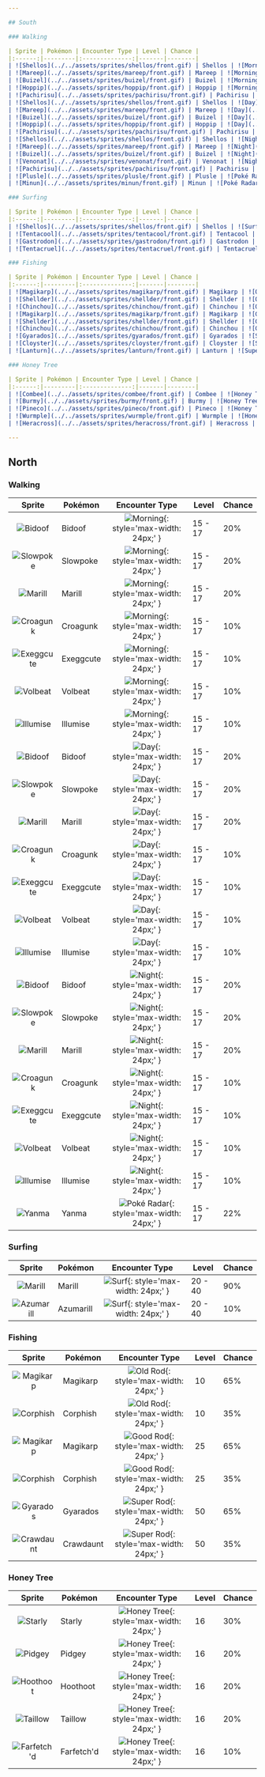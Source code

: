 ```yaml
---

## South

### Walking

| Sprite | Pokémon | Encounter Type | Level | Chance |
|:------:|---------|:--------------:|-------|--------|
| ![Shellos](../../assets/sprites/shellos/front.gif) | Shellos | ![Morning](../../assets/encounter_types/morning.png "Morning"){: style='max-width: 24px;' } | 11 - 13 | 30% |
| ![Mareep](../../assets/sprites/mareep/front.gif) | Mareep | ![Morning](../../assets/encounter_types/morning.png "Morning"){: style='max-width: 24px;' } | 11 - 13 | 20% |
| ![Buizel](../../assets/sprites/buizel/front.gif) | Buizel | ![Morning](../../assets/encounter_types/morning.png "Morning"){: style='max-width: 24px;' } | 11 - 13 | 20% |
| ![Hoppip](../../assets/sprites/hoppip/front.gif) | Hoppip | ![Morning](../../assets/encounter_types/morning.png "Morning"){: style='max-width: 24px;' } | 11 - 13 | 20% |
| ![Pachirisu](../../assets/sprites/pachirisu/front.gif) | Pachirisu | ![Morning](../../assets/encounter_types/morning.png "Morning"){: style='max-width: 24px;' } | 11 - 13 | 10% |
| ![Shellos](../../assets/sprites/shellos/front.gif) | Shellos | ![Day](../../assets/encounter_types/day.png "Day"){: style='max-width: 24px;' } | 11 - 13 | 30% |
| ![Mareep](../../assets/sprites/mareep/front.gif) | Mareep | ![Day](../../assets/encounter_types/day.png "Day"){: style='max-width: 24px;' } | 11 - 13 | 20% |
| ![Buizel](../../assets/sprites/buizel/front.gif) | Buizel | ![Day](../../assets/encounter_types/day.png "Day"){: style='max-width: 24px;' } | 11 - 13 | 20% |
| ![Hoppip](../../assets/sprites/hoppip/front.gif) | Hoppip | ![Day](../../assets/encounter_types/day.png "Day"){: style='max-width: 24px;' } | 11 - 13 | 20% |
| ![Pachirisu](../../assets/sprites/pachirisu/front.gif) | Pachirisu | ![Day](../../assets/encounter_types/day.png "Day"){: style='max-width: 24px;' } | 11 - 13 | 10% |
| ![Shellos](../../assets/sprites/shellos/front.gif) | Shellos | ![Night](../../assets/encounter_types/night.png "Night"){: style='max-width: 24px;' } | 11 - 13 | 30% |
| ![Mareep](../../assets/sprites/mareep/front.gif) | Mareep | ![Night](../../assets/encounter_types/night.png "Night"){: style='max-width: 24px;' } | 11 - 13 | 20% |
| ![Buizel](../../assets/sprites/buizel/front.gif) | Buizel | ![Night](../../assets/encounter_types/night.png "Night"){: style='max-width: 24px;' } | 11 - 13 | 20% |
| ![Venonat](../../assets/sprites/venonat/front.gif) | Venonat | ![Night](../../assets/encounter_types/night.png "Night"){: style='max-width: 24px;' } | 11 - 13 | 20% |
| ![Pachirisu](../../assets/sprites/pachirisu/front.gif) | Pachirisu | ![Night](../../assets/encounter_types/night.png "Night"){: style='max-width: 24px;' } | 11 - 13 | 10% |
| ![Plusle](../../assets/sprites/plusle/front.gif) | Plusle | ![Poké Radar](../../assets/encounter_types/poké_radar.png "Poké Radar"){: style='max-width: 24px;' } | 11 - 13 | 11% |
| ![Minun](../../assets/sprites/minun/front.gif) | Minun | ![Poké Radar](../../assets/encounter_types/poké_radar.png "Poké Radar"){: style='max-width: 24px;' } | 11 - 13 | 11% |

### Surfing

| Sprite | Pokémon | Encounter Type | Level | Chance |
|:------:|---------|:--------------:|-------|--------|
| ![Shellos](../../assets/sprites/shellos/front.gif) | Shellos | ![Surf](../../assets/encounter_types/surf.png "Surf"){: style='max-width: 24px;' } | 20 - 40 | 60% |
| ![Tentacool](../../assets/sprites/tentacool/front.gif) | Tentacool | ![Surf](../../assets/encounter_types/surf.png "Surf"){: style='max-width: 24px;' } | 20 - 40 | 30% |
| ![Gastrodon](../../assets/sprites/gastrodon/front.gif) | Gastrodon | ![Surf](../../assets/encounter_types/surf.png "Surf"){: style='max-width: 24px;' } | 20 - 40 | 5% |
| ![Tentacruel](../../assets/sprites/tentacruel/front.gif) | Tentacruel | ![Surf](../../assets/encounter_types/surf.png "Surf"){: style='max-width: 24px;' } | 20 - 40 | 5% |

### Fishing

| Sprite | Pokémon | Encounter Type | Level | Chance |
|:------:|---------|:--------------:|-------|--------|
| ![Magikarp](../../assets/sprites/magikarp/front.gif) | Magikarp | ![Old Rod](../../assets/encounter_types/old_rod.png "Old Rod"){: style='max-width: 24px;' } | 10 | 60% |
| ![Shellder](../../assets/sprites/shellder/front.gif) | Shellder | ![Old Rod](../../assets/encounter_types/old_rod.png "Old Rod"){: style='max-width: 24px;' } | 10 | 30% |
| ![Chinchou](../../assets/sprites/chinchou/front.gif) | Chinchou | ![Old Rod](../../assets/encounter_types/old_rod.png "Old Rod"){: style='max-width: 24px;' } | 10 | 10% |
| ![Magikarp](../../assets/sprites/magikarp/front.gif) | Magikarp | ![Good Rod](../../assets/encounter_types/good_rod.png "Good Rod"){: style='max-width: 24px;' } | 25 | 60% |
| ![Shellder](../../assets/sprites/shellder/front.gif) | Shellder | ![Good Rod](../../assets/encounter_types/good_rod.png "Good Rod"){: style='max-width: 24px;' } | 25 | 30% |
| ![Chinchou](../../assets/sprites/chinchou/front.gif) | Chinchou | ![Good Rod](../../assets/encounter_types/good_rod.png "Good Rod"){: style='max-width: 24px;' } | 25 | 10% |
| ![Gyarados](../../assets/sprites/gyarados/front.gif) | Gyarados | ![Super Rod](../../assets/encounter_types/super_rod.png "Super Rod"){: style='max-width: 24px;' } | 50 | 60% |
| ![Cloyster](../../assets/sprites/cloyster/front.gif) | Cloyster | ![Super Rod](../../assets/encounter_types/super_rod.png "Super Rod"){: style='max-width: 24px;' } | 50 | 30% |
| ![Lanturn](../../assets/sprites/lanturn/front.gif) | Lanturn | ![Super Rod](../../assets/encounter_types/super_rod.png "Super Rod"){: style='max-width: 24px;' } | 50 | 10% |

### Honey Tree

| Sprite | Pokémon | Encounter Type | Level | Chance |
|:------:|---------|:--------------:|-------|--------|
| ![Combee](../../assets/sprites/combee/front.gif) | Combee | ![Honey Tree](../../assets/encounter_types/honey_tree.png "Honey Tree"){: style='max-width: 24px;' } | 12 | 30% |
| ![Burmy](../../assets/sprites/burmy/front.gif) | Burmy | ![Honey Tree](../../assets/encounter_types/honey_tree.png "Honey Tree"){: style='max-width: 24px;' } | 12 | 20% |
| ![Pineco](../../assets/sprites/pineco/front.gif) | Pineco | ![Honey Tree](../../assets/encounter_types/honey_tree.png "Honey Tree"){: style='max-width: 24px;' } | 12 | 20% |
| ![Wurmple](../../assets/sprites/wurmple/front.gif) | Wurmple | ![Honey Tree](../../assets/encounter_types/honey_tree.png "Honey Tree"){: style='max-width: 24px;' } | 12 | 20% |
| ![Heracross](../../assets/sprites/heracross/front.gif) | Heracross | ![Honey Tree](../../assets/encounter_types/honey_tree.png "Honey Tree"){: style='max-width: 24px;' } | 12 | 10% |

---
```


## North

### Walking

| Sprite | Pokémon | Encounter Type | Level | Chance |
|:------:|---------|:--------------:|-------|--------|
| ![Bidoof](../../assets/sprites/bidoof/front.gif) | Bidoof | ![Morning](../../assets/encounter_types/morning.png "Morning"){: style='max-width: 24px;' } | 15 - 17 | 20% |
| ![Slowpoke](../../assets/sprites/slowpoke/front.gif) | Slowpoke | ![Morning](../../assets/encounter_types/morning.png "Morning"){: style='max-width: 24px;' } | 15 - 17 | 20% |
| ![Marill](../../assets/sprites/marill/front.gif) | Marill | ![Morning](../../assets/encounter_types/morning.png "Morning"){: style='max-width: 24px;' } | 15 - 17 | 20% |
| ![Croagunk](../../assets/sprites/croagunk/front.gif) | Croagunk | ![Morning](../../assets/encounter_types/morning.png "Morning"){: style='max-width: 24px;' } | 15 - 17 | 10% |
| ![Exeggcute](../../assets/sprites/exeggcute/front.gif) | Exeggcute | ![Morning](../../assets/encounter_types/morning.png "Morning"){: style='max-width: 24px;' } | 15 - 17 | 10% |
| ![Volbeat](../../assets/sprites/volbeat/front.gif) | Volbeat | ![Morning](../../assets/encounter_types/morning.png "Morning"){: style='max-width: 24px;' } | 15 - 17 | 10% |
| ![Illumise](../../assets/sprites/illumise/front.gif) | Illumise | ![Morning](../../assets/encounter_types/morning.png "Morning"){: style='max-width: 24px;' } | 15 - 17 | 10% |
| ![Bidoof](../../assets/sprites/bidoof/front.gif) | Bidoof | ![Day](../../assets/encounter_types/day.png "Day"){: style='max-width: 24px;' } | 15 - 17 | 20% |
| ![Slowpoke](../../assets/sprites/slowpoke/front.gif) | Slowpoke | ![Day](../../assets/encounter_types/day.png "Day"){: style='max-width: 24px;' } | 15 - 17 | 20% |
| ![Marill](../../assets/sprites/marill/front.gif) | Marill | ![Day](../../assets/encounter_types/day.png "Day"){: style='max-width: 24px;' } | 15 - 17 | 20% |
| ![Croagunk](../../assets/sprites/croagunk/front.gif) | Croagunk | ![Day](../../assets/encounter_types/day.png "Day"){: style='max-width: 24px;' } | 15 - 17 | 10% |
| ![Exeggcute](../../assets/sprites/exeggcute/front.gif) | Exeggcute | ![Day](../../assets/encounter_types/day.png "Day"){: style='max-width: 24px;' } | 15 - 17 | 10% |
| ![Volbeat](../../assets/sprites/volbeat/front.gif) | Volbeat | ![Day](../../assets/encounter_types/day.png "Day"){: style='max-width: 24px;' } | 15 - 17 | 10% |
| ![Illumise](../../assets/sprites/illumise/front.gif) | Illumise | ![Day](../../assets/encounter_types/day.png "Day"){: style='max-width: 24px;' } | 15 - 17 | 10% |
| ![Bidoof](../../assets/sprites/bidoof/front.gif) | Bidoof | ![Night](../../assets/encounter_types/night.png "Night"){: style='max-width: 24px;' } | 15 - 17 | 20% |
| ![Slowpoke](../../assets/sprites/slowpoke/front.gif) | Slowpoke | ![Night](../../assets/encounter_types/night.png "Night"){: style='max-width: 24px;' } | 15 - 17 | 20% |
| ![Marill](../../assets/sprites/marill/front.gif) | Marill | ![Night](../../assets/encounter_types/night.png "Night"){: style='max-width: 24px;' } | 15 - 17 | 20% |
| ![Croagunk](../../assets/sprites/croagunk/front.gif) | Croagunk | ![Night](../../assets/encounter_types/night.png "Night"){: style='max-width: 24px;' } | 15 - 17 | 10% |
| ![Exeggcute](../../assets/sprites/exeggcute/front.gif) | Exeggcute | ![Night](../../assets/encounter_types/night.png "Night"){: style='max-width: 24px;' } | 15 - 17 | 10% |
| ![Volbeat](../../assets/sprites/volbeat/front.gif) | Volbeat | ![Night](../../assets/encounter_types/night.png "Night"){: style='max-width: 24px;' } | 15 - 17 | 10% |
| ![Illumise](../../assets/sprites/illumise/front.gif) | Illumise | ![Night](../../assets/encounter_types/night.png "Night"){: style='max-width: 24px;' } | 15 - 17 | 10% |
| ![Yanma](../../assets/sprites/yanma/front.gif) | Yanma | ![Poké Radar](../../assets/encounter_types/poké_radar.png "Poké Radar"){: style='max-width: 24px;' } | 15 - 17 | 22% |

### Surfing

| Sprite | Pokémon | Encounter Type | Level | Chance |
|:------:|---------|:--------------:|-------|--------|
| ![Marill](../../assets/sprites/marill/front.gif) | Marill | ![Surf](../../assets/encounter_types/surf.png "Surf"){: style='max-width: 24px;' } | 20 - 40 | 90% |
| ![Azumarill](../../assets/sprites/azumarill/front.gif) | Azumarill | ![Surf](../../assets/encounter_types/surf.png "Surf"){: style='max-width: 24px;' } | 20 - 40 | 10% |

### Fishing

| Sprite | Pokémon | Encounter Type | Level | Chance |
|:------:|---------|:--------------:|-------|--------|
| ![Magikarp](../../assets/sprites/magikarp/front.gif) | Magikarp | ![Old Rod](../../assets/encounter_types/old_rod.png "Old Rod"){: style='max-width: 24px;' } | 10 | 65% |
| ![Corphish](../../assets/sprites/corphish/front.gif) | Corphish | ![Old Rod](../../assets/encounter_types/old_rod.png "Old Rod"){: style='max-width: 24px;' } | 10 | 35% |
| ![Magikarp](../../assets/sprites/magikarp/front.gif) | Magikarp | ![Good Rod](../../assets/encounter_types/good_rod.png "Good Rod"){: style='max-width: 24px;' } | 25 | 65% |
| ![Corphish](../../assets/sprites/corphish/front.gif) | Corphish | ![Good Rod](../../assets/encounter_types/good_rod.png "Good Rod"){: style='max-width: 24px;' } | 25 | 35% |
| ![Gyarados](../../assets/sprites/gyarados/front.gif) | Gyarados | ![Super Rod](../../assets/encounter_types/super_rod.png "Super Rod"){: style='max-width: 24px;' } | 50 | 65% |
| ![Crawdaunt](../../assets/sprites/crawdaunt/front.gif) | Crawdaunt | ![Super Rod](../../assets/encounter_types/super_rod.png "Super Rod"){: style='max-width: 24px;' } | 50 | 35% |

### Honey Tree

| Sprite | Pokémon | Encounter Type | Level | Chance |
|:------:|---------|:--------------:|-------|--------|
| ![Starly](../../assets/sprites/starly/front.gif) | Starly | ![Honey Tree](../../assets/encounter_types/honey_tree.png "Honey Tree"){: style='max-width: 24px;' } | 16 | 30% |
| ![Pidgey](../../assets/sprites/pidgey/front.gif) | Pidgey | ![Honey Tree](../../assets/encounter_types/honey_tree.png "Honey Tree"){: style='max-width: 24px;' } | 16 | 20% |
| ![Hoothoot](../../assets/sprites/hoothoot/front.gif) | Hoothoot | ![Honey Tree](../../assets/encounter_types/honey_tree.png "Honey Tree"){: style='max-width: 24px;' } | 16 | 20% |
| ![Taillow](../../assets/sprites/taillow/front.gif) | Taillow | ![Honey Tree](../../assets/encounter_types/honey_tree.png "Honey Tree"){: style='max-width: 24px;' } | 16 | 20% |
| ![Farfetch'd](../../assets/sprites/farfetchd/front.gif) | Farfetch'd | ![Honey Tree](../../assets/encounter_types/honey_tree.png "Honey Tree"){: style='max-width: 24px;' } | 16 | 10% |

